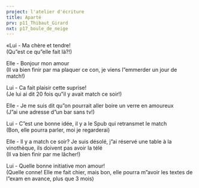 ```yaml
---
project: l'atelier d'écriture
title: Aparté
prv: p11_Thibaut_Girard
nxt: p17_boule_de_neige
---
```


«Lui - Ma chère et tendre!  
(Qu”est ce qu”elle fait là?!)

Elle - Bonjour mon amour  
(Il va bien finir par ma plaquer ce con, je viens l”emmerder un jour de match!)

Lui - Ca fait plaisir cette suprise!  
(Je lui ai dit 20 fois qu”il y avait match ce soir!)

Elle - Je me suis dit qu”on pourrait aller boire un verre en amoureux  
(J”ai une adresse d”un bar sans tv!)

Lui - C”est une bonne idée, il y a le Spub qui retransmet le match  
(Bon, elle pourra parler, moi je regarderai)

Elle - Il y a match ce soir? Je suis désolé, j”ai réservé une table à la vinothèque, ils doivent pas avoir la télé  
(Il va bien finir par me lâcher!)

Lui - Quelle bonne initiative mon amour!  
(Quelle conne! Elle me fait chier, mais bon, elle pourra m”avoir les textes de l”exam en avance, plus que 3 mois)
